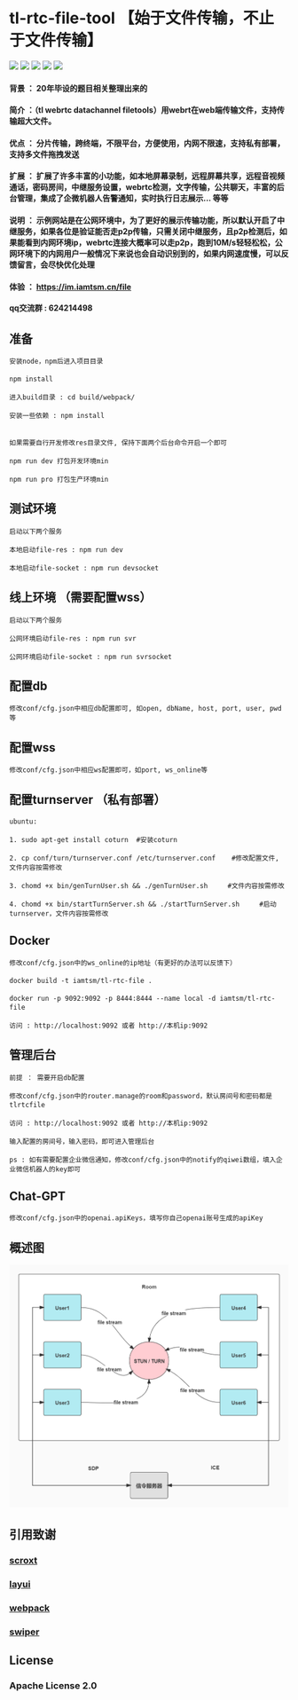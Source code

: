 # tl-rtc-file-tool   【始于文件传输，不止于文件传输】

[![](https://img.shields.io/badge/webrtc-p2p-blue)](https://webrtc.org.cn/)
[![](https://img.shields.io/badge/code-simple-green)](https://github.com/iamtsm/tl-rtc-file/)
[![](https://img.shields.io/badge/large%20file-support-green)](https://github.com/iamtsm/tl-rtc-file/)
[![](https://img.shields.io/badge/deployment-private-yellow)](https://github.com/iamtsm/tl-rtc-file/)
[![](https://img.shields.io/badge/platform-unlimited-coral)](https://github.com/iamtsm/tl-rtc-file/)


#### 背景 ： 20年毕设的题目相关整理出来的

#### 简介 ：（tl webrtc datachannel filetools）用webrt在web端传输文件，支持传输超大文件。

#### 优点 ： 分片传输，跨终端，不限平台，方便使用，内网不限速，支持私有部署，支持多文件拖拽发送

#### 扩展 ： 扩展了许多丰富的小功能，如本地屏幕录制，远程屏幕共享，远程音视频通话，密码房间，中继服务设置，webrtc检测，文字传输，公共聊天，丰富的后台管理，集成了企微机器人告警通知，实时执行日志展示... 等等

#### 说明 ： 示例网站是在公网环境中，为了更好的展示传输功能，所以默认开启了中继服务，如果各位是验证能否走p2p传输，只需关闭中继服务，且p2p检测后，如果能看到内网环境ip，webrtc连接大概率可以走p2p，跑到10M/s轻轻松松，公网环境下的内网用户一般情况下来说也会自动识别到的，如果内网速度慢，可以反馈留言，会尽快优化处理

#### 

#### 体验 ： https://im.iamtsm.cn/file


**qq交流群 : 624214498**

## 准备

    安装node，npm后进入项目目录
    
    npm install

    进入build目录 : cd build/webpack/  

    安装一些依赖 : npm install


    如果需要自行开发修改res目录文件, 保持下面两个后台命令开启一个即可

    npm run dev 打包开发环境min

    npm run pro 打包生产环境min

## 测试环境 

    启动以下两个服务

    本地启动file-res : npm run dev

    本地启动file-socket : npm run devsocket

## 线上环境 （需要配置wss）

    启动以下两个服务

    公网环境启动file-res : npm run svr 

    公网环境启动file-socket : npm run svrsocket


## 配置db

    修改conf/cfg.json中相应db配置即可, 如open, dbName, host, port, user, pwd 等


## 配置wss

    修改conf/cfg.json中相应ws配置即可，如port, ws_online等


## 配置turnserver （私有部署）

    ubuntu:

    1. sudo apt-get install coturn  #安装coturn 

    2. cp conf/turn/turnserver.conf /etc/turnserver.conf    #修改配置文件, 文件内容按需修改

    3. chomd +x bin/genTurnUser.sh && ./genTurnUser.sh     #文件内容按需修改

    4. chomd +x bin/startTurnServer.sh && ./startTurnServer.sh     #启动turnserver，文件内容按需修改

## Docker

    修改conf/cfg.json中的ws_online的ip地址（有更好的办法可以反馈下）

    docker build -t iamtsm/tl-rtc-file .

    docker run -p 9092:9092 -p 8444:8444 --name local -d iamtsm/tl-rtc-file

    访问 : http://localhost:9092 或者 http://本机ip:9092

## 管理后台

    前提 ： 需要开启db配置

    修改conf/cfg.json中的router.manage的room和password，默认房间号和密码都是tlrtcfile

    访问 : http://localhost:9092 或者 http://本机ip:9092

    输入配置的房间号，输入密码，即可进入管理后台

    ps : 如有需要配置企业微信通知，修改conf/cfg.json中的notify的qiwei数组，填入企业微信机器人的key即可

## Chat-GPT

    修改conf/cfg.json中的openai.apiKeys，填写你自己openai账号生成的apiKey

## 概述图

![image](doc/tl-rtc-file-tool.jpg)


## 引用致谢

### [scroxt](https://github.com/chenjianfang/scroxt)

### [layui](https://github.com/layui/layui)

### [webpack](https://github.com/webpack/webpack)

### [swiper](https://github.com/nolimits4web/swiper)

## License

### Apache License 2.0
